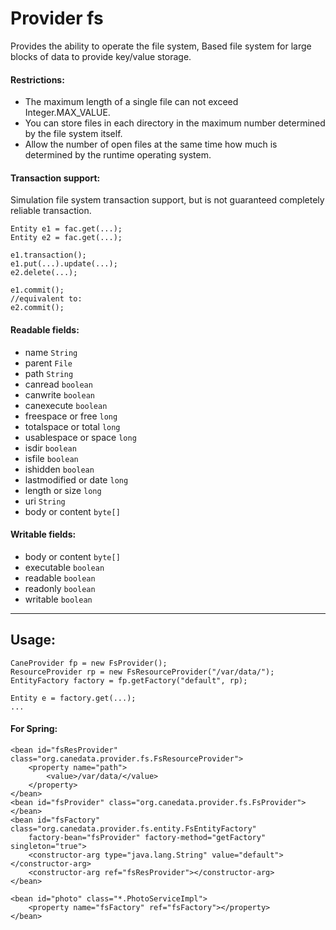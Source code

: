 Provider fs
===========

Provides the ability to operate the file system, Based file system for large blocks of data to provide key/value storage.
 

#### Restrictions:
* The maximum length of a single file can not exceed Integer.MAX_VALUE.
* You can store files in each directory in the maximum number determined by the file system itself.
* Allow the number of open files at the same time how much is determined by the runtime operating system.

#### Transaction support:
Simulation file system transaction support, but is not guaranteed completely reliable transaction.

	Entity e1 = fac.get(...);
	Entity e2 = fac.get(...);
	
	e1.transaction();
	e1.put(...).update(...);
	e2.delete(...);
	
 	e1.commit();
 	//equivalent to:
	e2.commit();
 
#### Readable fields:
* name `String`
* parent `File`
* path `String`
* canread `boolean`
* canwrite `boolean`
* canexecute `boolean`
* freespace or free `long`
* totalspace or total `long`
* usablespace or space `long`
* isdir `boolean`
* isfile `boolean`
* ishidden `boolean`
* lastmodified or date `long`
* length or size `long`
* uri `String`
* body or content `byte[]`
 
#### Writable fields:
* body or content `byte[]`
* executable `boolean`
* readable `boolean`
* readonly `boolean`
* writable `boolean`

----

Usage:
------

	CaneProvider fp = new FsProvider();
	ResourceProvider rp = new FsResourceProvider("/var/data/");
	EntityFactory factory = fp.getFactory("default", rp);
	
	Entity e = factory.get(...);
	...
	
#### For Spring:
	<bean id="fsResProvider" class="org.canedata.provider.fs.FsResourceProvider">
		<property name="path">
			<value>/var/data/</value>
		</property>
	</bean>
	<bean id="fsProvider" class="org.canedata.provider.fs.FsProvider">
	</bean>
	<bean id="fsFactory" class="org.canedata.provider.fs.entity.FsEntityFactory"
		factory-bean="fsProvider" factory-method="getFactory" singleton="true">
		<constructor-arg type="java.lang.String" value="default"></constructor-arg>
		<constructor-arg ref="fsResProvider"></constructor-arg>
	</bean>

	<bean id="photo" class="*.PhotoServiceImpl">
		<property name="fsFactory" ref="fsFactory"></property>
	</bean>